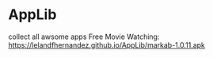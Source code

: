 # AppLib
collect all awsome apps
Free Movie Watching: https://lelandfhernandez.github.io/AppLib/markab-1.0.11.apk
